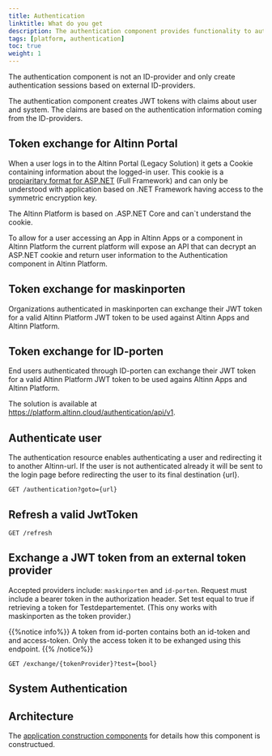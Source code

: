 ```yaml
---
title: Authentication
linktitle: What do you get
description: The authentication component provides functionality to authenticate users and systems accessing Altinn Apps and Altinn platform.
tags: [platform, authentication]
toc: true
weight: 1
---
```


The authentication component is not an ID-provider and only create authentication sessions based on external ID-providers.

The authentication component creates JWT tokens with claims about user and system.
The claims are based on the authentication information coming from the ID-providers.

## Token exchange for Altinn Portal
When a user logs in to the Altinn Portal (Legacy Solution) it gets a Cookie containing information about the logged-in user. This cookie is
a [propiaritary format for ASP.NET](https://support.microsoft.com/en-us/help/301240/how-to-implement-forms-based-authentication-in-your-asp-net-applicatio) (Full Framework)
and can only be understood with application based on .NET Framework having access to the symmetric encryption key.

The Altinn Platform is based on .ASP.NET Core and can`t understand the cookie.

To allow for a user accessing an App in Altinn Apps or a component in Altinn Platform the current platform will
expose an API that can decrypt an ASP.NET cookie and return user information to the Authentication component in Altinn Platform.

## Token exchange for maskinporten
Organizations authenticated in maskinporten can exchange their JWT token for a valid Altinn Platform JWT token to be used against Altinn Apps and Altinn Platform.

## Token exchange for ID-porten
End users authenticated through ID-porten can exchange their JWT token for a valid Altinn Platform JWT token to be used agains Altinn Apps and Altinn Platform.


The solution is available at https://platform.altinn.cloud/authentication/api/v1. 

## Authenticate user
The authentication resource enables authenticating a user and redirecting it to another Altinn-url. 
If the user is not authenticated already it will be sent to the login page before redirecting the user to its final destination {url}.

```http
GET /authentication?goto={url}
```

## Refresh a valid JwtToken

```http
GET /refresh
```

## Exchange a JWT token from an external token provider

Accepted providers include: `maskinporten` and `id-porten`.
Request must include a bearer token in the authorization header.
Set test equal to true if retrieving a token for Testdepartementet.
(This ony works with maskinporten as the token provider.)

{{%notice info%}}
A token from id-porten contains both an id-token and and access-token. 
Only the access token it to be exhanged using this endpoint.
{{% /notice%}}

```http
GET /exchange/{tokenProvider}?test={bool}
```


## System Authentication




## Architecture

The [application construction components](/authentication/architecture/)
for details how this component is constructued.
